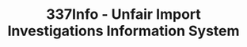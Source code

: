 ---
bigquery: https://console.cloud.google.com/bigquery?p=patents-public-data&d=usitc_investigations&page=dataset&project=sheets-management-319211
citation: US International Trade Commission 337Info Unfair Import Investigations Information
  System
contributors: US International Trade Comission
cost: None
description: US International Trade Commission 337Info Unfair Import Investigations
  Information System contains data on investigations done under Section 337. Section
  337 declares the infringement of certain statutory intellectual property rights
  and other forms of unfair competition in import trade to be unlawful practices.
  Most Section 337 investigations involve allegations of patent or registered trademark
  infringement.
documentation: FAQ and tutorial available on the site
last_edit: 04/10/2022, 08:59:50
location: https://pubapps2.usitc.gov/337external/
maintained_by: US International Trade Comission
schema_fields:
- aljAssigned
- finalDetNoViolation
- dateCreated
- internalRemand
- title
- respondent
- ouiiParticipation
- docketNo
- finalIdOnViolationIssue
- investigationNo
- finalDetViolation
- issueDateOtherNonFinal
- complainant
- scheduledStartDateEvidHear
- teoReliefGranted
- patentNumber
- currentStatus
- investigationTermDate
- actualEndDateEvidHear
- id
- finalIdOnViolationDue
- scheduledEndDateEvidHear
- targetDate
- htsNumbers
- invUnfairAct
- copyrightNumbers
- startDateMarkmanHearing
- markmanHearing
- dateOfPublicationFrNotice
- investigationType
- publication_number
- ouiiAttorney
- dateComplaintFiled
- endDateMarkmanHearing
- currentActiveALJ
- patentNumbers
- actualStartDateEvidHear
- lastUpdated
- gcAttorney
- trademarkNumbers
- teoIdDueDate
- cafcAppeals
- teoProceedingInvolved
- teoIdIssueDate
shortname: unfair_import_investigations
tags:
- import
- legal
- trade
timeframe: 2008-2021 (prior to 2008 downloadable as a JSON file)
title: 337Info - Unfair Import Investigations Information System
uuid: 2721f5ec-e599-4890-9265-9706719fc71e
---